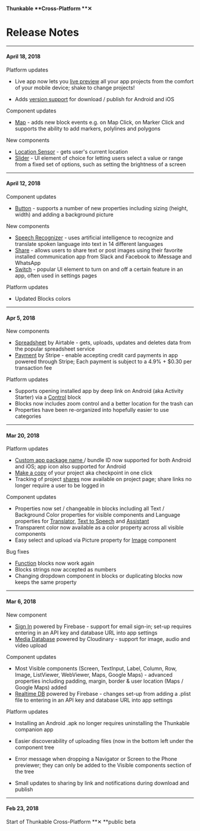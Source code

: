 #### Thunkable **Cross-Platform **✕

# Release Notes

---

#### April 18, 2018

Platform updates

* Live app now lets you [live preview](https://docs.thunkable.com/x/3-live-test.html#live-preview) all your app projects from the comfort of your mobile device; shake to change projects!

* Adds [version support](https://docs.thunkable.com/x/5-publish.html#step-⑤--send-your-app-to-itunes-connect-on-thunkable) for download / publish for Android and iOS

Component updates

* [Map](/x/components/map-location/map.md) - adds new block events e.g. on Map Click, on Marker Click and supports the ability to add markers, polylines and polygons

New components

* [Location Sensor](/x/components/map-location/location-sensor.md) - gets user's current location
* [Slider](/x/components/user-interface/slider.md) - UI element of choice for letting users select a value or range from a fixed set of options, such as setting the brightness of a screen

---

#### April 12, 2018

Component updates

* [Button](/x/components/user-interface/button.md) - supports a number of new properties including sizing \(height, width\) and adding a background picture

New components

* [Speech Recognizer](/x/components/artificial-intelligence/speech-recognizer.md) - uses artificial intelligence to recognize and translate spoken language into text in 14 different languages
* [Share](/x/components/social/share.md) - allows users to share text or post images using their favorite installed communication app from Slack and Facebook to iMessage and WhatsApp
* [Switch](/x/components/user-interface/switch.md) - popular UI element to turn on and off a certain feature in an app, often used in settings pages

Platform updates

* Updated Blocks colors

---

#### Apr 5, 2018

New components

* [Spreadsheet](/ios/components/data-storage/spreadsheets.md) by Airtable - gets, uploads, updates and deletes data from the popular spreadsheet service
* [Payment](/ios/components/monetisation/payments.md) by Stripe - enable accepting credit card payments in app powered through Stripe; Each payment is subject to a 4.9% + $0.30 per transaction fee

Platform updates

* Supports opening installed app by deep link on Android \(aka Activity Starter\) via a [Control](/ios/blocks/control.md) block
* Blocks now includes zoom control and a better location for the trash can
* Properties have been re-organized into hopefully easier to use categories

---

#### Mar 20, 2018

Platform updates

* [Custom app package name ](/ios/components/app-settings/bundle-id-package-name.md)/ bundle ID now supported for both Android and iOS; app icon also supported for Android
* [Make a copy](/ios/components/make-copy.md) of your project aka checkpoint in one click
* Tracking of project [shares](/ios/6-share.md) now available on project page; share links no longer require a user to be logged in

Component updates

* Properties now set / changeable in blocks including all Text / Background Color properties for visible components and Language properties for [Translator](/ios/components/voice/translator.md), [Text to Speech](/ios/components/voice/text-to-speech.md) and [Assistant](/ios/components/voice/assistant.md)
* Transparent color now available as a color property across all visible components
* Easy select and upload via Picture property for [Image](/android/components/image/README.md) component

Bug fixes

* [Function](/ios/blocks/functions.md) blocks now work again
* Blocks strings now accepted as numbers
* Changing dropdown component in blocks or duplicating blocks now keeps the same property

---

#### Mar 6, 2018

New component

* [Sign In](/ios/components/screen-layout/authentication/sign-in.md) powered by Firebase - support for email sign-in; set-up requires entering in an API key and database URL into app settings
* [Media Database](/ios/components/data-storage/media-db.md) powered by Cloudinary - support for image, audio and video upload

Component updates

* Most Visible components \(Screen, TextInput, Label, Column, Row, Image, ListViewer, WebViewer, Maps, Google Maps\) - advanced properties including padding, margin, border & user location \(Maps / Google Maps\) added 
* [Realtime DB](/ios/components/data-storage/realtime-db.md) powered by Firebase - changes set-up from adding a .plist file to entering in an API key and database URL into app settings

Platform updates

* Installing an Android .apk no longer requires uninstalling the Thunkable companion app

* Easier discoverability of uploading files \(now in the bottom left under the component tree

* Error message when dropping a Navigator or Screen to the Phone previewer; they can only be added to the Visible components section of the tree

* Small updates to sharing by link and notifications during download and publish

---

#### Feb 23, 2018

Start of Thunkable Cross-Platform **✕ **public beta

